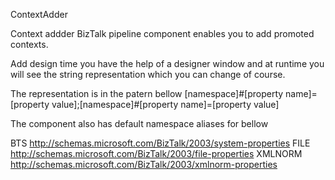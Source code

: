 ContextAdder

Context addder BizTalk pipeline component enables you to add promoted contexts.

Add design time you have the help of a designer window and at runtime you will see the string representation which you can change of course.

The representation is in the patern bellow
[namespace]#[property name]=[property value];[namespace]#[property name]=[property value]

The component also has default namespace aliases for bellow

BTS       http://schemas.microsoft.com/BizTalk/2003/system-properties
FILE      http://schemas.microsoft.com/BizTalk/2003/file-properties
XMLNORM   http://schemas.microsoft.com/BizTalk/2003/xmlnorm-properties
